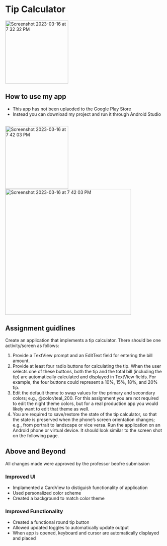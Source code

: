 # Tip Calculator
<img width="200" alt="Screenshot 2023-03-16 at 7 32 32 PM" src="https://user-images.githubusercontent.com/75393933/230905815-459bf8c6-f660-40dd-bd3e-f7f8193d431c.png">

## How to use my app
- This app has not been uplaoded to the Google Play Store
- Instead you can download my project and run it through Android Studio
## 

<img width="200" alt="Screenshot 2023-03-16 at 7 42 03 PM" src="https://user-images.githubusercontent.com/75393933/225776256-3e4197ee-ff5d-4b27-916f-63fbeab4d5fe.png"> <img width="400" alt="Screenshot 2023-03-16 at 7 42 03 PM" src="https://user-images.githubusercontent.com/75393933/230806092-1aad995a-6eb4-469e-a0a3-402133c52d1d.png">

##
## Assignment guidlines
Create an application that implements a tip calculator. There should be one activity/screen as follows:
1. Provide a TextView prompt and an EditText field for entering the bill amount.
2. Provide at least four radio buttons for calculating the tip. When the user selects one of these buttons, both the tip and the total bill (including the tip) are automatically calculated and displayed in TextView fields. For example, the four buttons could represent a 10%, 15%, 18%, and 20% tip.
3. Edit the default theme to swap values for the primary and secondary colors; e.g.,
<item name="colorPrimary">@color/teal_200</item>. For this assignment you are not required to edit the night theme colors, but for a real production app you would likely want to edit that theme as well.
4. You are required to save/restore the state of the tip calculator, so that the state is preserved when the phone’s screen orientation changes; e.g., from portrait to landscape or vice versa.
Run the application on an Android phone or virtual device. It should look similar to the screen shot on the following page.

## Above and Beyond
All changes made were approved by the professor beofre submission
### Improved UI
- Implamented a CardView to distiguish functionality of application
- Used personalized color scheme 
- Created a background to match color theme

### Improved Functionality
- Created a functional round tip button
- Allowed updated toggles to automatically update output
- When app is opened, keyboard and cursor are automatically displayed and placed
